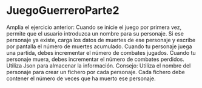 # JuegoGuerreroParte2

Amplia el ejercicio anterior:
Cuando se inicie el juego por primera vez, permite que el usuario introduzca un nombre para su personaje. Si ese personaje ya existe, carga los datos de muertes de ese personaje y escribe por pantalla el número de muertes acumulado. 
Cuando tu personaje juega una partida, debes incrementar el número de combates jugados.
Cuando tu personaje muera, debes incrementar el número de combates perdidos.
Utiliza Json para almacenar la información.
Consejo:
Utiliza el nombre del personaje para crear un fichero por cada personaje.
Cada fichero debe contener el número de veces que ha muerto ese personaje.
